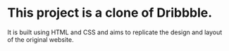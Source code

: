 # This project is a clone of Dribbble. <br> 
It is built using HTML and CSS and aims to replicate the design and layout of the original website.
